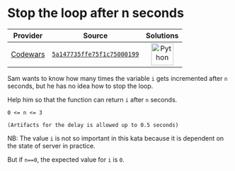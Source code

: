 [_metadata_:generated]: - "true"

# Stop the loop after n seconds

<!-- INFO TABLE BEGIN -->

| Provider                                        | Source                                                                               | Solutions                                                                                                                                        |
| :---------------------------------------------: | :----------------------------------------------------------------------------------: | :----------------------------------------------------------------------------------------------------------------------------------------------: |
| [Codewars](../../../docs/providers/Codewars.md) | [`5a147735ffe75f1c75000199`](https://www.codewars.com/kata/5a147735ffe75f1c75000199) | [<img src="https://res.cloudinary.com/rascaltwo/image/upload/v1631924087/python_xzdlti.svg" alt="Python" title="Python" width="50" />](solve.py) |

<!-- INFO TABLE END -->

Sam wants to know how many times the variable `i` gets incremented after `n` seconds,
but he has no idea how to stop the loop.

Help him so that the function can return `i` after `n` seconds. 

```
0 <= n <= 3

(Artifacts for the delay is allowed up to 0.5 seconds)
```

NB: The value `i` is not so important in this kata 
because it is dependent on the state of server in practice.

But if `n==0`, the expected value for `i` is `0`.
